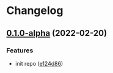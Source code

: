 # Changelog

## [0.1.0-alpha](https://github.com/instill-ai/triton-conda-env/compare/v0.0.0-alpha...v0.1.0-alpha) (2022-02-20)


### Features

* init repo ([e124d86](https://github.com/instill-ai/triton-conda-env/commit/e124d860fbf3bd91a43725a3ff9547a2a7630c40))
